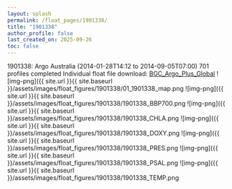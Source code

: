 ```yaml
---
layout: splash
permalink: /float_pages/1901338/
title: "1901338"
author_profile: false
last_created_on: 2025-09-26
toc: false
---
```

 
1901338: Argo Australia (2014-01-28T14:12 to 2014-09-05T07:00)
701 profiles completed
Individual float file download: [BGC_Argo_Plus_Global](https://ftp.soest.hawaii.edu/bgc_argo_plus/Individual_Floats/outliers_removed/1901338_Sprof_processed.nc)
![img-png]({{ site.url }}{{ site.baseurl }}/assets/images/float_figures/1901338/01_1901338_map.png
![img-png]({{ site.url }}{{ site.baseurl }}/assets/images/float_figures/1901338/1901338_BBP700.png
![img-png]({{ site.url }}{{ site.baseurl }}/assets/images/float_figures/1901338/1901338_CHLA.png
![img-png]({{ site.url }}{{ site.baseurl }}/assets/images/float_figures/1901338/1901338_DOXY.png
![img-png]({{ site.url }}{{ site.baseurl }}/assets/images/float_figures/1901338/1901338_PRES.png
![img-png]({{ site.url }}{{ site.baseurl }}/assets/images/float_figures/1901338/1901338_PSAL.png
![img-png]({{ site.url }}{{ site.baseurl }}/assets/images/float_figures/1901338/1901338_TEMP.png
